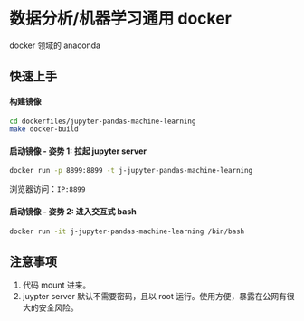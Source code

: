 # 数据分析/机器学习通用 docker

docker 领域的 anaconda


## 快速上手

#### 构建镜像

```bash
cd dockerfiles/jupyter-pandas-machine-learning
make docker-build
```

#### 启动镜像 - 姿势 1: 拉起 jupyter server

```bash
docker run -p 8899:8899 -t j-jupyter-pandas-machine-learning
```

浏览器访问：`IP:8899`

#### 启动镜像 - 姿势 2: 进入交互式 bash

```bash
docker run -it j-jupyter-pandas-machine-learning /bin/bash
```


## 注意事项

1. 代码 mount 进来。
2. juypter server 默认不需要密码，且以 root 运行。使用方便，暴露在公网有很大的安全风险。
